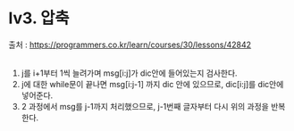# lv3. 압축
출처 : https://programmers.co.kr/learn/courses/30/lessons/42842 <br><br>

1. j를 i+1부터 1씩 늘려가며 msg[i:j]가 dic안에 들어있는지 검사한다. <br>
2. j에 대한 while문이 끝나면 msg[i:j-1] 까지 dic 안에 있으므로, dic[i:j]를 dic안에 넣어준다. <br>
3. 2 과정에서 msg를 j-1까지 처리했으므로, j-1번째 글자부터 다시 위의 과정을 반복한다. <br>
